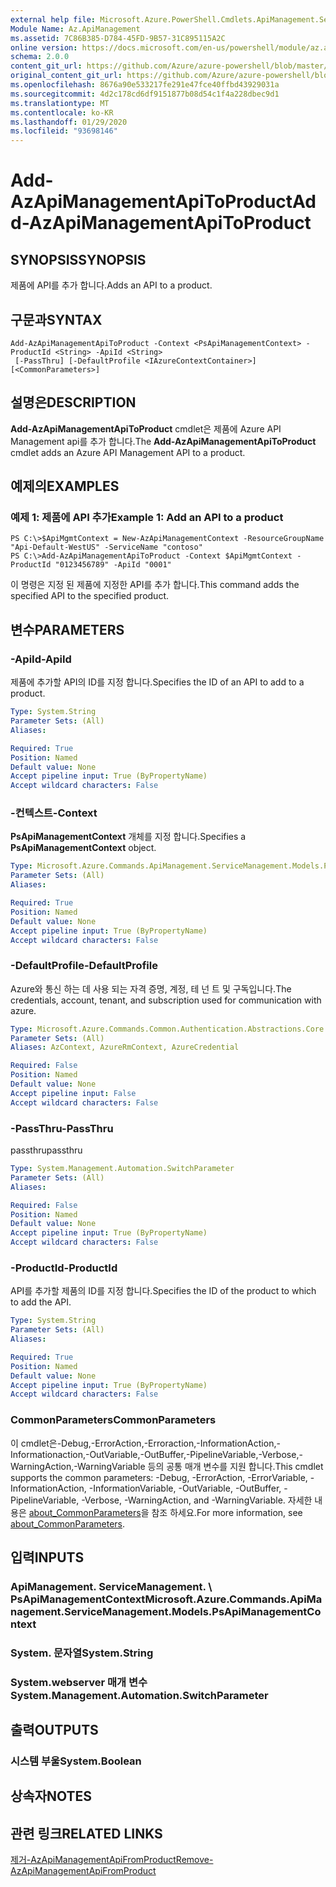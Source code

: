 ```yaml
---
external help file: Microsoft.Azure.PowerShell.Cmdlets.ApiManagement.ServiceManagement.dll-Help.xml
Module Name: Az.ApiManagement
ms.assetid: 7C86B385-D784-45FD-9B57-31C895115A2C
online version: https://docs.microsoft.com/en-us/powershell/module/az.apimanagement/add-azapimanagementapitoproduct
schema: 2.0.0
content_git_url: https://github.com/Azure/azure-powershell/blob/master/src/ApiManagement/ApiManagement/help/Add-AzApiManagementApiToProduct.md
original_content_git_url: https://github.com/Azure/azure-powershell/blob/master/src/ApiManagement/ApiManagement/help/Add-AzApiManagementApiToProduct.md
ms.openlocfilehash: 8676a90e533217fe291e47fce40ffbd43929031a
ms.sourcegitcommit: 4d2c178cd6df9151877b08d54c1f4a228dbec9d1
ms.translationtype: MT
ms.contentlocale: ko-KR
ms.lasthandoff: 01/29/2020
ms.locfileid: "93698146"
---
```

# <span data-ttu-id="cca01-101">Add-AzApiManagementApiToProduct</span><span class="sxs-lookup"><span data-stu-id="cca01-101">Add-AzApiManagementApiToProduct</span></span>

## <span data-ttu-id="cca01-102">SYNOPSIS</span><span class="sxs-lookup"><span data-stu-id="cca01-102">SYNOPSIS</span></span>
<span data-ttu-id="cca01-103">제품에 API를 추가 합니다.</span><span class="sxs-lookup"><span data-stu-id="cca01-103">Adds an API to a product.</span></span>

## <span data-ttu-id="cca01-104">구문과</span><span class="sxs-lookup"><span data-stu-id="cca01-104">SYNTAX</span></span>

```
Add-AzApiManagementApiToProduct -Context <PsApiManagementContext> -ProductId <String> -ApiId <String>
 [-PassThru] [-DefaultProfile <IAzureContextContainer>] [<CommonParameters>]
```

## <span data-ttu-id="cca01-105">설명은</span><span class="sxs-lookup"><span data-stu-id="cca01-105">DESCRIPTION</span></span>
<span data-ttu-id="cca01-106">**Add-AzApiManagementApiToProduct** cmdlet은 제품에 Azure API Management api를 추가 합니다.</span><span class="sxs-lookup"><span data-stu-id="cca01-106">The **Add-AzApiManagementApiToProduct** cmdlet adds an Azure API Management API to a product.</span></span>

## <span data-ttu-id="cca01-107">예제의</span><span class="sxs-lookup"><span data-stu-id="cca01-107">EXAMPLES</span></span>

### <span data-ttu-id="cca01-108">예제 1: 제품에 API 추가</span><span class="sxs-lookup"><span data-stu-id="cca01-108">Example 1: Add an API to a product</span></span>
```
PS C:\>$ApiMgmtContext = New-AzApiManagementContext -ResourceGroupName "Api-Default-WestUS" -ServiceName "contoso"
PS C:\>Add-AzApiManagementApiToProduct -Context $ApiMgmtContext -ProductId "0123456789" -ApiId "0001"
```

<span data-ttu-id="cca01-109">이 명령은 지정 된 제품에 지정한 API를 추가 합니다.</span><span class="sxs-lookup"><span data-stu-id="cca01-109">This command adds the specified API to the specified product.</span></span>

## <span data-ttu-id="cca01-110">변수</span><span class="sxs-lookup"><span data-stu-id="cca01-110">PARAMETERS</span></span>

### <span data-ttu-id="cca01-111">-ApiId</span><span class="sxs-lookup"><span data-stu-id="cca01-111">-ApiId</span></span>
<span data-ttu-id="cca01-112">제품에 추가할 API의 ID를 지정 합니다.</span><span class="sxs-lookup"><span data-stu-id="cca01-112">Specifies the ID of an API to add to a product.</span></span>

```yaml
Type: System.String
Parameter Sets: (All)
Aliases:

Required: True
Position: Named
Default value: None
Accept pipeline input: True (ByPropertyName)
Accept wildcard characters: False
```

### <span data-ttu-id="cca01-113">-컨텍스트</span><span class="sxs-lookup"><span data-stu-id="cca01-113">-Context</span></span>
<span data-ttu-id="cca01-114">**PsApiManagementContext** 개체를 지정 합니다.</span><span class="sxs-lookup"><span data-stu-id="cca01-114">Specifies a **PsApiManagementContext** object.</span></span>

```yaml
Type: Microsoft.Azure.Commands.ApiManagement.ServiceManagement.Models.PsApiManagementContext
Parameter Sets: (All)
Aliases:

Required: True
Position: Named
Default value: None
Accept pipeline input: True (ByPropertyName)
Accept wildcard characters: False
```

### <span data-ttu-id="cca01-115">-DefaultProfile</span><span class="sxs-lookup"><span data-stu-id="cca01-115">-DefaultProfile</span></span>
<span data-ttu-id="cca01-116">Azure와 통신 하는 데 사용 되는 자격 증명, 계정, 테 넌 트 및 구독입니다.</span><span class="sxs-lookup"><span data-stu-id="cca01-116">The credentials, account, tenant, and subscription used for communication with azure.</span></span>

```yaml
Type: Microsoft.Azure.Commands.Common.Authentication.Abstractions.Core.IAzureContextContainer
Parameter Sets: (All)
Aliases: AzContext, AzureRmContext, AzureCredential

Required: False
Position: Named
Default value: None
Accept pipeline input: False
Accept wildcard characters: False
```

### <span data-ttu-id="cca01-117">-PassThru</span><span class="sxs-lookup"><span data-stu-id="cca01-117">-PassThru</span></span>
<span data-ttu-id="cca01-118">passthru</span><span class="sxs-lookup"><span data-stu-id="cca01-118">passthru</span></span>

```yaml
Type: System.Management.Automation.SwitchParameter
Parameter Sets: (All)
Aliases:

Required: False
Position: Named
Default value: None
Accept pipeline input: True (ByPropertyName)
Accept wildcard characters: False
```

### <span data-ttu-id="cca01-119">-ProductId</span><span class="sxs-lookup"><span data-stu-id="cca01-119">-ProductId</span></span>
<span data-ttu-id="cca01-120">API를 추가할 제품의 ID를 지정 합니다.</span><span class="sxs-lookup"><span data-stu-id="cca01-120">Specifies the ID of the product to which to add the API.</span></span>

```yaml
Type: System.String
Parameter Sets: (All)
Aliases:

Required: True
Position: Named
Default value: None
Accept pipeline input: True (ByPropertyName)
Accept wildcard characters: False
```

### <span data-ttu-id="cca01-121">CommonParameters</span><span class="sxs-lookup"><span data-stu-id="cca01-121">CommonParameters</span></span>
<span data-ttu-id="cca01-122">이 cmdlet은-Debug,-ErrorAction,-Erroraction,-InformationAction,-Informationaction,-OutVariable,-OutBuffer,-PipelineVariable,-Verbose,-WarningAction,-WarningVariable 등의 공통 매개 변수를 지원 합니다.</span><span class="sxs-lookup"><span data-stu-id="cca01-122">This cmdlet supports the common parameters: -Debug, -ErrorAction, -ErrorVariable, -InformationAction, -InformationVariable, -OutVariable, -OutBuffer, -PipelineVariable, -Verbose, -WarningAction, and -WarningVariable.</span></span> <span data-ttu-id="cca01-123">자세한 내용은 [about_CommonParameters](https://go.microsoft.com/fwlink/?LinkID=113216)을 참조 하세요.</span><span class="sxs-lookup"><span data-stu-id="cca01-123">For more information, see [about_CommonParameters](https://go.microsoft.com/fwlink/?LinkID=113216).</span></span>

## <span data-ttu-id="cca01-124">입력</span><span class="sxs-lookup"><span data-stu-id="cca01-124">INPUTS</span></span>

### <span data-ttu-id="cca01-125">ApiManagement. ServiceManagement. \ PsApiManagementContext</span><span class="sxs-lookup"><span data-stu-id="cca01-125">Microsoft.Azure.Commands.ApiManagement.ServiceManagement.Models.PsApiManagementContext</span></span>

### <span data-ttu-id="cca01-126">System. 문자열</span><span class="sxs-lookup"><span data-stu-id="cca01-126">System.String</span></span>

### <span data-ttu-id="cca01-127">System.webserver 매개 변수</span><span class="sxs-lookup"><span data-stu-id="cca01-127">System.Management.Automation.SwitchParameter</span></span>

## <span data-ttu-id="cca01-128">출력</span><span class="sxs-lookup"><span data-stu-id="cca01-128">OUTPUTS</span></span>

### <span data-ttu-id="cca01-129">시스템 부울</span><span class="sxs-lookup"><span data-stu-id="cca01-129">System.Boolean</span></span>

## <span data-ttu-id="cca01-130">상속자</span><span class="sxs-lookup"><span data-stu-id="cca01-130">NOTES</span></span>

## <span data-ttu-id="cca01-131">관련 링크</span><span class="sxs-lookup"><span data-stu-id="cca01-131">RELATED LINKS</span></span>

[<span data-ttu-id="cca01-132">제거-AzApiManagementApiFromProduct</span><span class="sxs-lookup"><span data-stu-id="cca01-132">Remove-AzApiManagementApiFromProduct</span></span>](./Remove-AzApiManagementApiFromProduct.md)


